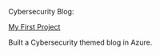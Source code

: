Cybersecurity Blog:

[My First Project](https://smithsecurityblog.azurewebsites.net/)

Built a Cybersecurity themed blog in Azure. 